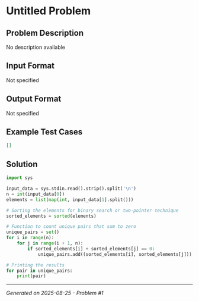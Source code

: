 # Untitled Problem

## Problem Description
No description available

## Input Format
Not specified

## Output Format
Not specified

## Example Test Cases
```json
[]
```

## Solution
```python
import sys

input_data = sys.stdin.read().strip().split('\n')
n = int(input_data[0])
elements = list(map(int, input_data[1].split()))

# Sorting the elements for binary search or two-pointer technique
sorted_elements = sorted(elements)

# Function to count unique pairs that sum to zero
unique_pairs = set()
for i in range(n):
    for j in range(i + 1, n):
        if sorted_elements[i] + sorted_elements[j] == 0:
            unique_pairs.add((sorted_elements[i], sorted_elements[j]))

# Printing the results
for pair in unique_pairs:
    print(pair)
```

---
*Generated on 2025-08-25 - Problem #1*
